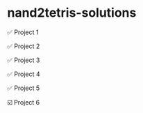 # nand2tetris-solutions
✅ Project 1

✅ Project 2

✅ Project 3

✅ Project 4

✅ Project 5

☑️ Project 6
